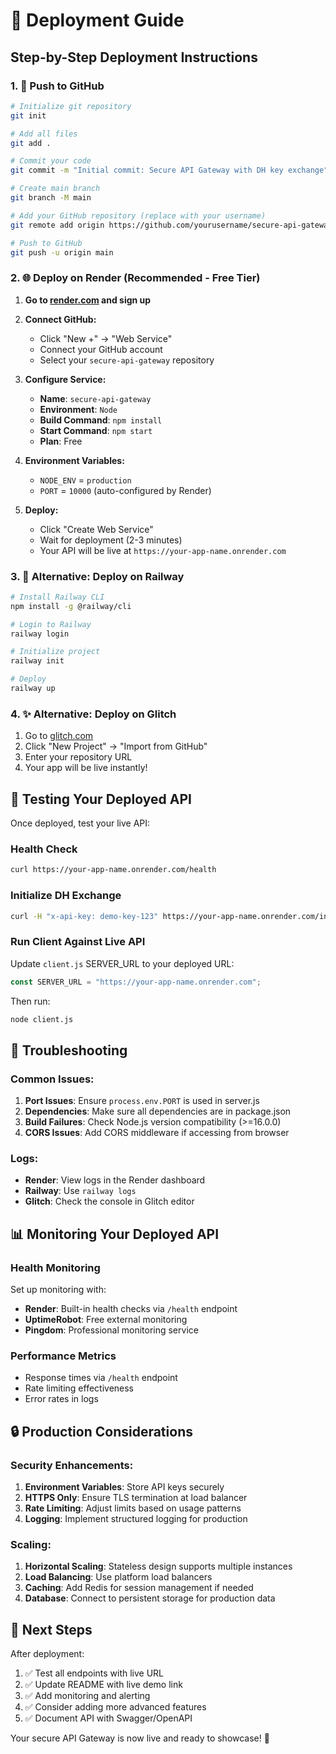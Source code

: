 # 🚀 Deployment Guide

## Step-by-Step Deployment Instructions

### 1. 📁 Push to GitHub

```bash
# Initialize git repository
git init

# Add all files
git add .

# Commit your code
git commit -m "Initial commit: Secure API Gateway with DH key exchange"

# Create main branch
git branch -M main

# Add your GitHub repository (replace with your username)
git remote add origin https://github.com/yourusername/secure-api-gateway.git

# Push to GitHub
git push -u origin main
```

### 2. 🌐 Deploy on Render (Recommended - Free Tier)

1. **Go to [render.com](https://render.com) and sign up**

2. **Connect GitHub:**

   - Click "New +" → "Web Service"
   - Connect your GitHub account
   - Select your `secure-api-gateway` repository

3. **Configure Service:**

   - **Name**: `secure-api-gateway`
   - **Environment**: `Node`
   - **Build Command**: `npm install`
   - **Start Command**: `npm start`
   - **Plan**: Free

4. **Environment Variables:**

   - `NODE_ENV` = `production`
   - `PORT` = `10000` (auto-configured by Render)

5. **Deploy:**
   - Click "Create Web Service"
   - Wait for deployment (2-3 minutes)
   - Your API will be live at `https://your-app-name.onrender.com`

### 3. 🚂 Alternative: Deploy on Railway

```bash
# Install Railway CLI
npm install -g @railway/cli

# Login to Railway
railway login

# Initialize project
railway init

# Deploy
railway up
```

### 4. ✨ Alternative: Deploy on Glitch

1. Go to [glitch.com](https://glitch.com)
2. Click "New Project" → "Import from GitHub"
3. Enter your repository URL
4. Your app will be live instantly!

## 🧪 Testing Your Deployed API

Once deployed, test your live API:

### Health Check

```bash
curl https://your-app-name.onrender.com/health
```

### Initialize DH Exchange

```bash
curl -H "x-api-key: demo-key-123" https://your-app-name.onrender.com/init
```

### Run Client Against Live API

Update `client.js` SERVER_URL to your deployed URL:

```javascript
const SERVER_URL = "https://your-app-name.onrender.com";
```

Then run:

```bash
node client.js
```

## 🔧 Troubleshooting

### Common Issues:

1. **Port Issues**: Ensure `process.env.PORT` is used in server.js
2. **Dependencies**: Make sure all dependencies are in package.json
3. **Build Failures**: Check Node.js version compatibility (>=16.0.0)
4. **CORS Issues**: Add CORS middleware if accessing from browser

### Logs:

- **Render**: View logs in the Render dashboard
- **Railway**: Use `railway logs`
- **Glitch**: Check the console in Glitch editor

## 📊 Monitoring Your Deployed API

### Health Monitoring

Set up monitoring with:

- **Render**: Built-in health checks via `/health` endpoint
- **UptimeRobot**: Free external monitoring
- **Pingdom**: Professional monitoring service

### Performance Metrics

- Response times via `/health` endpoint
- Rate limiting effectiveness
- Error rates in logs

## 🔒 Production Considerations

### Security Enhancements:

1. **Environment Variables**: Store API keys securely
2. **HTTPS Only**: Ensure TLS termination at load balancer
3. **Rate Limiting**: Adjust limits based on usage patterns
4. **Logging**: Implement structured logging for production

### Scaling:

1. **Horizontal Scaling**: Stateless design supports multiple instances
2. **Load Balancing**: Use platform load balancers
3. **Caching**: Add Redis for session management if needed
4. **Database**: Connect to persistent storage for production data

## 🎯 Next Steps

After deployment:

1. ✅ Test all endpoints with live URL
2. ✅ Update README with live demo link
3. ✅ Add monitoring and alerting
4. ✅ Consider adding more advanced features
5. ✅ Document API with Swagger/OpenAPI

Your secure API Gateway is now live and ready to showcase! 🚀
